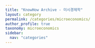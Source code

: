 ```yaml
---
title: "KnowHow Archive - 미시경제학"
layout: category
permalink: /categories/microeconomics/
author_profile: true
taxonomy: microeconomics
sidebar:
  nav: "categories"
---
```


